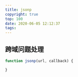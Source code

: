 ```yaml
---
title: jsonp
copyright: true
top: 100
date: 2020-06-05 12:12:37
tags:
---
```


## 跨域问题处理

<!-- TODO -->
```js
function jsonp(url, callback) {

}
```
